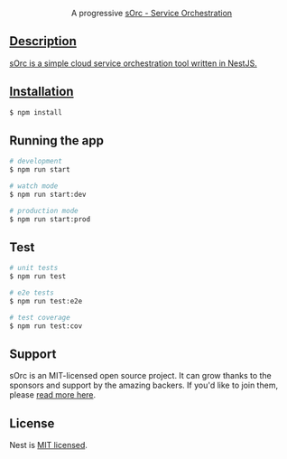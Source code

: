 <p align="center">A progressive <a href="http://nodejs.org" target="_blank">sOrc - Service Orchestration</p>

## Description

sOrc is a simple cloud service orchestration tool written in NestJS.

## Installation

```bash
$ npm install
```

## Running the app

```bash
# development
$ npm run start

# watch mode
$ npm run start:dev

# production mode
$ npm run start:prod
```

## Test

```bash
# unit tests
$ npm run test

# e2e tests
$ npm run test:e2e

# test coverage
$ npm run test:cov
```

## Support

sOrc is an MIT-licensed open source project. It can grow thanks to the sponsors and support by the amazing backers. If you'd like to join them, please [read more here](https://www.google.com).

## License

Nest is [MIT licensed](LICENSE).
